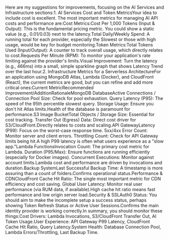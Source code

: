 Here are my suggestions for improvements, focusing on the AI Services and Infrastructure sections:1. AI Services Cost and Token MetricsYour idea to include cost is excellent. The most important metrics for managing AI API costs and performance are:Cost Metrics:Cost Per 1,000 Tokens (Input & Output): This is the fundamental pricing metric. You could show a static value (e.g., $0.01/$0.03) next to the latency.Total Daily/Weekly Spend: A running total for each provider, especially the Slowest or those with high usage, would be key for budget monitoring.Token Metrics:Total Tokens Used (Input/Output): A counter to track overall usage, which directly relates to cost.Requests Per Minute (RPM): To monitor your application's rate limiting against the provider's limits.Visual Improvement: Turn the latency (e.g., 466ms) into a small, simple sparkline graph that shows Latency Trend over the last hour.2. Infrastructure Metrics for a Serverless ArchitectureFor an application using MongoDB Atlas, Lambda (Docker), and CloudFront (React), the current metrics are good, but you can refine and add more critical ones:Current MetricRecommended Improvement/AdditionRationaleMongoDB DatabaseActive Connections / Connection Pool Size: Check for pool exhaustion. Query Latency (P95): The speed of the 95th percentile slowest query. Storage Usage: Ensure you don't hit Atlas limits.Health of the database is paramount for performance.S3 Image BucketTotal Objects / Storage Size: Essential for cost tracking. Transfer Out (Egress) Data: Direct cost driver for S3/CloudFront.Directly relates to costs and scaling.API GatewayLatency (P99): Focus on the worst-case response time. 5xx/4xx Error Count: Monitor server and client errors. Throttling Count: Check for API Gateway limits being hit.A high P99 latency is often what users experience as a "slow app."Lambda FunctionsInvocation Count: The primary cost metric for Lambda. Duration (P95/Max): Ensure functions are running efficiently (especially for Docker images). Concurrent Executions: Monitor against account limits.Lambda cost and performance are driven by invocations and duration.Backup SystemLast Successful Backup Time: A timestamp is more assuring than a count of folders.Confirms operational status.Performance & CDNCloudFront Cache Hit Ratio: The single most important metric for CDN efficiency and cost saving. Global User Latency: Monitor real user performance (via RUM data, if available).High cache hit ratio means fast performance and low origin server load.Security & SSLAuth0 Status: You should aim to make the incomplete setup a success status, perhaps showing Token Refresh Status or Active User Sessions.Confirms the main identity provider is working correctly.In summary, you should monitor these things:Cost Drivers: Lambda Invocations, S3/CloudFront Transfer Out, AI Token Usage.User Experience: API Gateway P99 Latency, CloudFront Cache Hit Ratio, Query Latency.System Health: Database Connection Pool, Lambda Errors/Throttling, Last Backup Time.